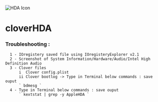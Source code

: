 
![HDA Icon](https://raw.githubusercontent.com/insanelydeepak/cloverHDA/master/cloverHDA.jpg)
# cloverHDA 

### Troubleshooting :
      1 - IOregistery saved file using IOregisteryExplorer v2.1
      2 - Screenshot of System Information/Hardware/Audio/Intel High Definition Audio 
      3 - Clover files
          i  Clover config.plist 
          ii Clover bootlog -> Type in Terminal below commands : save ouput 
          ` bdmesg `
      4 - Type in Terminal below commands : save ouput 
          ` kextstat | grep -y AppleHDA `



